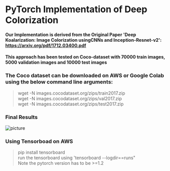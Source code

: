 # PyTorch Implementation of Deep Colorization
#### Our Implementation is derived from the Original Paper 'Deep Koalarization: Image Colorization usingCNNs and Inception-Resnet-v2': https://arxiv.org/pdf/1712.03400.pdf
#### This approach has been tested on Coco-dataset with 70000 train images, 5000 validation images and 10000 test images

### **The Coco dataset can be downloaded on AWS or Google Colab using the below command line arguments:**
>wget -N images.cocodataset.org/zips/train2017.zip<br />
>wget -N images.cocodataset.org/zips/val2017.zip<br />
>wget -N images.cocodataset.org/zips/test2017.zip<br />


### Final Results
![picture](Final_Results.png)


### **Using Tensorboad on AWS**
> pip install tensorboard <br />
> run the tensorboard using 'tensorboard --logdir==runs" <br />
> Note the pytorch version has to be >=1.2 <br />


